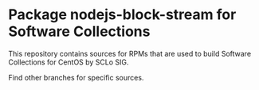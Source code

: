 # Package nodejs-block-stream for Software Collections

This repository contains sources for RPMs that are used
to build Software Collections for CentOS by SCLo SIG.

Find other branches for specific sources.
